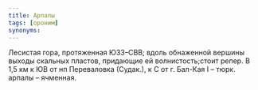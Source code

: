 ```yaml
---
title: Арпалы
tags: [ороним]
synonyms:
---
```


Лесистая гора, протяженная ЮЗЗ–СВВ; вдоль обнаженной вершины выходы скальных
пластов, придающие ей волнистость;стоит репер. В 1,5 км к ЮВ от нп Переваловка
(Судак.), к С от г. Бал-Кая I – тюрк. арпалы – ячменная.
